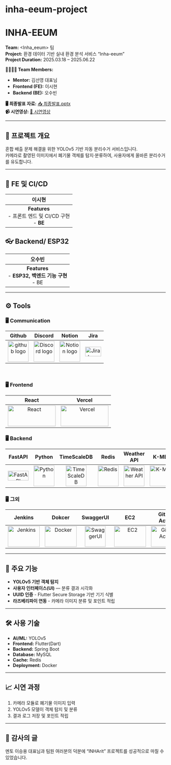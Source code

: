 # inha-eeum-project

# INHA-EEUM

**Team:** &lt;Inha_eeum&gt; 팀  
**Project:** 환경 데이터 기반 실내 환경 분석 서비스 “Inha-eeum”  
**Project Duration:** 2025.03.18 – 2025.06.22  

**👨‍👩‍👧‍👦 Team Members:** 
- **Mentor:** 김선영 대표님  
- **Frontend (FE):** 이시현  
- **Backend (BE):** 오수빈  

**🖥️ 최종발표 자료:** [📥 최종발표.pptx](https://github.com/OhSuBin13/25-1-INHA_EEUM/blob/main/%5B1%5D%202025-1%ED%95%99%EA%B8%B0%20%EC%BA%A1%EC%8A%A4%ED%86%A4%EB%94%94%EC%9E%90%EC%9D%B8%20%EB%B0%9C%ED%91%9C_%EC%9D%B8%ED%95%98%EC%9D%B4%EC%9D%8C_%EC%A0%84%EC%B2%B4_%EC%88%98%EC%A0%95%EB%B3%B8_4.pptx)  
**📹 시연영상:** [📲 시연영상](https://www.youtube.com/watch?v=7N53MisEojM)

---

## 📌 프로젝트 개요  
혼합 배출 문제 해결을 위한 YOLOv5 기반 자동 분리수거 서비스입니다.  
카메라로 촬영된 이미지에서 폐기물 객체를 탐지·분류하여, 사용자에게 올바른 분리수거를 유도합니다.

---
## 🧠 FE 및 CI/CD
| 이시현<br> |
| :----------------: | 
| **Features**<br/>- 프론트 엔드 및 CI/CD 구현 <br/>- **BE**

## 👓 Backend/ ESP32
| 오수빈<br> |
| :----------------: |
| **Features**<br/>- **ESP32, 백엔드 기능 구현** <br/>- BE|

---

## <span style=""> ⚙️ **Tools** </span>



### 🖥 **Communication** </span>

|                            Github                            |                           Discord                            |                            Notion                            |                            Jira                            |
| :----------------------------------------------------------: | :----------------------------------------------------------: | :----------------------------------------------------------: | :----------------------------------------------------------: |
| <img alt="github logo" src="https://techstack-generator.vercel.app/github-icon.svg" width="65" height="65"> | <img alt="Discord logo" src="https://assets-global.website-files.com/6257adef93867e50d84d30e2/62595384e89d1d54d704ece7_3437c10597c1526c3dbd98c737c2bcae.svg" height="65" width="65"> | <img alt="Notion logo" src="https://www.notion.so/cdn-cgi/image/format=auto,width=640,quality=100/front-static/shared/icons/notion-app-icon-3d.png" height="65" width="65"> |<img alt="Jira logo" src="https://encrypted-tbn0.gstatic.com/images?q=tbn:ANd9GcTodTA_uzjXXbVJxfatvmWfGMZoDFJWX_Kl-g&s" height="30" width="50"> |

<br/>



### 🖥 **Frontend**

| React | Vercel | 
| :----: | :--------: |
| <img alt="React" src="https://github.com/user-attachments/assets/5aa92a48-e0ea-4289-93dc-1bef74f9013b" height="65" width="150"> | <img alt="Vercel" src="https://github.com/user-attachments/assets/3c3783c0-c1ab-4e38-ba56-14d58f771f30" height="65" width="150"> |

### 🖥 **Backend**

| FastAPI | Python | TimeScaleDB | Redis | Weather API | K-MEANS | XGBoost | MQTT
| :----: | :--: | :---: | :-------------: | :-: | :------: | :---: | :----: |
| <img alt="FastAPI" src="https://github.com/user-attachments/assets/5bc64242-e0d3-4b1a-942f-dd5153147fc1" width="65" height="30" /> | <img alt="Python" src="https://github.com/user-attachments/assets/512b19c2-7f69-4089-b290-b041240cf13f" width="65" height="65" /> | <img alt="TimeScaleDB" src="https://github.com/user-attachments/assets/62b3ce11-525a-4e21-a980-c375ebee023a" width="65" height="65" /> | <img alt="Redis" src="https://github.com/user-attachments/assets/9fd25f4f-61c0-4002-a4d1-cb7330414ca5" width="65" height="65" /> | <img alt="Weather API" src="https://github.com/user-attachments/assets/3d1f9b58-a284-442d-8187-20f4175f699c" width="65" height="65" /> | <img alt="K-MEANS" src="https://github.com/user-attachments/assets/1c017e05-4953-4974-bdcf-60e8e9f9da01" width="100" height="65" /> | <img alt="XGBoost" src="https://github.com/user-attachments/assets/18c7db92-61ab-4faa-a7f4-b688c4562236" width="100" height="65" /> | <img alt="MQTT" src="https://github.com/user-attachments/assets/136dca6f-a72e-46c9-a623-6f6c340a0b9b" width="100" height="65" /> |

### 🖥 **그외**

| Jenkins | Dokcer | SwaggerUI | EC2 | GitHub Action | 
| :----: | :--: | :---: | :------------: | :-: | 
| <img alt="Jenkins" src="https://github.com/user-attachments/assets/d3ce9486-31cd-4fe2-86ea-3ef193fd52c2" width="100" height="65" /> | <img alt="Docker" src="https://github.com/user-attachments/assets/05c54b97-d410-49df-be89-ad693d2ac0ba" width="100" height="65" /> | <img alt="SwaggerUI" src="https://github.com/user-attachments/assets/b7fe5a33-9227-4459-9ed9-ce0227c2ff25" width="65" height="65" /> | <img alt="EC2" src="https://github.com/user-attachments/assets/ed316203-60cd-4635-891c-5bd459916be9" width="100" height="65" /> | <img alt="GitHub Action" src="https://github.com/user-attachments/assets/1b8323a4-767e-4b81-90a0-53e96a3ca783" width="100" height="65" /> |

---

## 🚀 주요 기능  
- **YOLOv5 기반 객체 탐지**    
- **사용자 인터페이스(UI)** — 분류 결과 시각화  
- **UUID 인증** - Flutter Secure Storage 기반 기기 식별
- **라즈베리파이 연동** - 카메라 이미지 분류 및 포인트 적립

---

## 🛠️ 사용 기술  
- **AI/ML:** YOLOv5  
- **Frontend:** Flutter(Dart)   
- **Backend:** Spring Boot   
- **Database:** MySQL  
- **Cache:** Redis
- **Deployment:** Docker 

---

## 📈 시연 과정  
1. 카메라 모듈로 폐기물 이미지 입력  
2. YOLOv5 모델이 객체 탐지 및 분류    
3. 결과 로그 저장 및 포인트 적립

---
 
## 🙏 감사의 글  
멘토 이승용 대표님과 팀원 여러분의 덕분에 “INHArit” 프로젝트를 성공적으로 마칠 수 있었습니다.  
